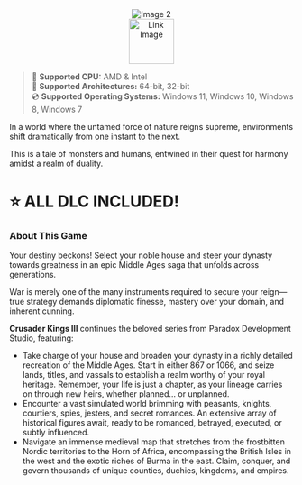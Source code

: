 <div align="center">
  
  <img src="https://github.com/user-attachments/assets/8bbca6e2-b3d3-438e-8d14-dfef015b31e1" alt="Image 2">
</div>

<div align="center">
  <a href="https://app.mediafire.com/t8zrgyorywwai?crusa">
    <img src="https://github.com/user-attachments/assets/f951a1cf-d497-465d-acf6-89023eaba82e" height="80" alt="Link Image">
  </a>
</div>

> 🔲 **Supported CPU:** AMD & Intel  
> 🔧 **Supported Architectures:** 64-bit, 32-bit  
> 💿 **Supported Operating Systems:** Windows 11, Windows 10, Windows 8, Windows 7  

In a world where the untamed force of nature reigns supreme, environments shift dramatically from one instant to the next.

This is a tale of monsters and humans, entwined in their quest for harmony amidst a realm of duality.

# ⭐ **ALL DLC INCLUDED!**

### About This Game

Your destiny beckons! Select your noble house and steer your dynasty towards greatness in an epic Middle Ages saga that unfolds across generations.

War is merely one of the many instruments required to secure your reign—true strategy demands diplomatic finesse, mastery over your domain, and inherent cunning.

**Crusader Kings III** continues the beloved series from Paradox Development Studio, featuring:

* Take charge of your house and broaden your dynasty in a richly detailed recreation of the Middle Ages. Start in either 867 or 1066, and seize lands, titles, and vassals to establish a realm worthy of your royal heritage. Remember, your life is just a chapter, as your lineage carries on through new heirs, whether planned… or unplanned.
* Encounter a vast simulated world brimming with peasants, knights, courtiers, spies, jesters, and secret romances. An extensive array of historical figures await, ready to be romanced, betrayed, executed, or subtly influenced.
* Navigate an immense medieval map that stretches from the frostbitten Nordic territories to the Horn of Africa, encompassing the British Isles in the west and the exotic riches of Burma in the east. Claim, conquer, and govern thousands of unique counties, duchies, kingdoms, and empires.
